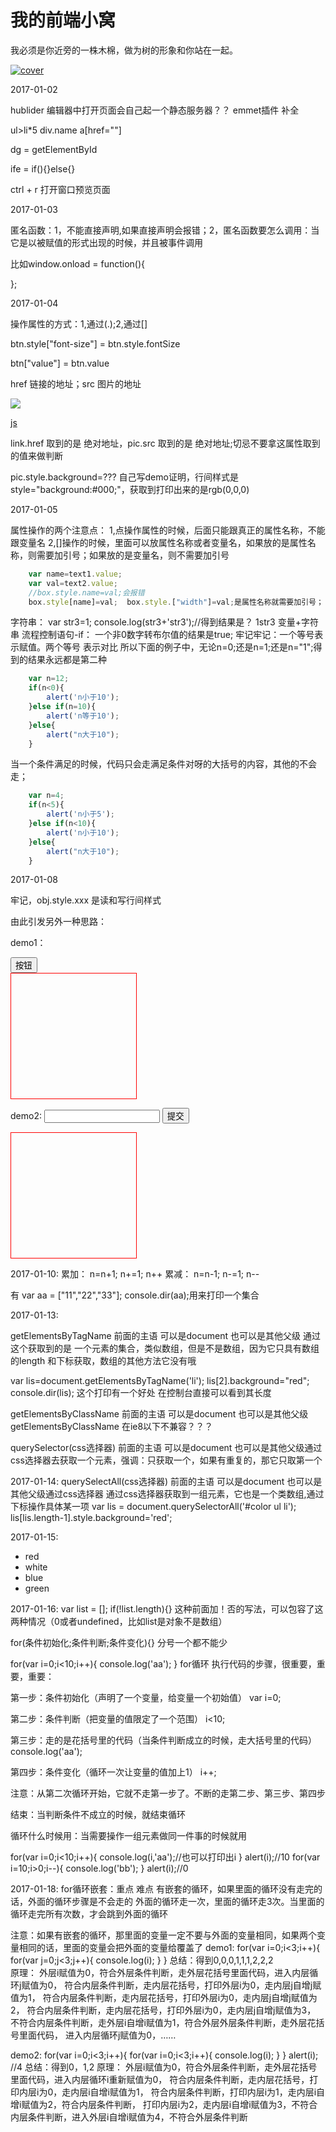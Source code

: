 # 我的前端小窝

我必须是你近旁的一株木棉，做为树的形象和你站在一起。

[![cover](images/cover3.jpg)](images/cover3.jpg)

2017-01-02

hublider 编辑器中打开页面会自己起一个静态服务器？？  emmet插件 补全

ul>li*5  div.name  a[href=""]

dg = getElementById

ife = if(){}else{}

ctrl + r 打开窗口预览页面

2017-01-03

匿名函数：1，不能直接声明,如果直接声明会报错；2，匿名函数要怎么调用：当它是以被赋值的形式出现的时候，并且被事件调用

比如window.onload = function(){
	
};

2017-01-04

操作属性的方式：1,通过(.);2,通过[]

btn.style["font-size"]  =  btn.style.fontSize

btn["value"] = btn.value

href 链接的地址；src 图片的地址

<img id="pic" src="2.jpg">

<a href="1.html" id="link">js</a>

link.href 取到的是 绝对地址，pic.src 取到的是 绝对地址;切忌不要拿这属性取到的值来做判断

pic.style.background=???  自己写demo证明，行间样式是 style="background:#000;"，获取到打印出来的是rgb(0,0,0)

2017-01-05

属性操作的两个注意点：
1,点操作属性的时候，后面只能跟真正的属性名称，不能跟变量名
2,[]操作的时候，里面可以放属性名称或者变量名，如果放的是属性名称，则需要加引号；如果放的是变量名，则不需要加引号
```javascript
	var name=text1.value;
	var val=text2.value;
	//box.style.name=val;会报错
	box.style[name]=val;  box.style.["width"]=val;是属性名称就需要加引号；

```
字符串：
var str3=1;
console.log(str3+'str3');//得到结果是？ 1str3 变量+字符串
流程控制语句-if：
一个非0数字转布尔值的结果是true;
牢记牢记：一个等号表示赋值。两个等号 表示对比
所以下面的例子中，无论n=0;还是n=1;还是n="1";得到的结果永远都是第二种
```javascript
	var n=12;
	if(n<0){
		alert('n小于10');
	}else if(n=10){
		alert('n等于10');
	}else{
		alert("n大于10");
	}
```
当一个条件满足的时候，代码只会走满足条件对呀的大括号的内容，其他的不会走；
```javascript
	var n=4;
	if(n<5){
		alert('n小于5');
	}else if(n<10){
		alert('n小于10');
	}else{
		alert("n大于10");
	}
```
2017-01-08

牢记，obj.style.xxx  是读和写行间样式

由此引发另外一种思路：

demo1：
<style>
#box{
	width:100px;
	height:100px;
	border:1px solid red;
}
</style>
<script>
window.onload=function(){
	var btn=document.getElementById('btn');
	var box=document.getElementById('box');
	//因为一开始box的display:block 不是行间样式，通过style拿不到
	var on="block";
	btn.onclick=function(){
		if(on=="block"){
			box.style.display="none";
			on="none";//影响第二次点击
		}else{
			box.style.display="block";
			on="block";//影响第三次点击
		}
	}
}
</script>
<input type="button" id="btn" value="按钮">
<div id="box"></div>

demo2:
	<style>
	#box{
		width:200px;
		height:200px;
		border:1px solid red;
	}
	</style>
	<script>
	window.onload=function(){
		var text=document.getElementById('text');
		var btn=document.getElementById('btn');
		var box=document.getElementById('box');
		//因为一开始box的display:block 不是行间样式，通过style拿不到
		btn.onclick=function(){
			var val=text.value;
			var newTxt='<p>'+val+'</p>';//最好用变量存一下，或者（）起来，不然+之间拼接运算符优先级
			//console.log(box.innerHTML);
			//box.innerHTML=box.innerHTML+newTxt;//插入的新内容在最后面
			box.innerHTML=newTxt+box.innerHTML;//插入的新内容在最前面
		}
	}
	</script>
	<input type="text" id="text" value="">
	<input type="button" id="btn" value="提交">
	<div id="box"></div>

2017-01-10:
累加：
n=n+1;  n+=1;  n++
累减：
n=n-1;  n-=1;  n--

有 var aa = ["11","22","33"];
console.dir(aa);用来打印一个集合

2017-01-13:

getElementsByTagName  前面的主语  可以是document  也可以是其他父级
通过这个获取到的是 一个元素的集合，类似数组，但是不是数组，因为它只具有数组的length
和下标获取，数组的其他方法它没有哦

var lis=document.getElementsByTagName('li');
lis[2].background="red";
console.dir(lis); 这个打印有一个好处  在控制台直接可以看到其长度

getElementsByClassName 前面的主语  可以是document  也可以是其他父级
getElementsByClassName 在ie8以下不兼容？？？

querySelector(css选择器)  前面的主语  可以是document  也可以是其他父级通过css选择器去获取一个元素，强调：只获取一个，如果有重复的，那它只取第一个

2017-01-14:
querySelectAll(css选择器)   前面的主语  可以是document  也可以是其他父级通过css选择器 
通过css选择器获取到一组元素，它也是一个类数组,通过下标操作具体某一项
var lis = document.querySelectorAll('#color ul li');
lis[lis.length-1].style.background='red';

2017-01-15:
<script>
window.onload=function(){
	var lis1=document.getElementsByTagName('li');
	var lis2=document.querySelectorAll('li');
	/*这两个相同点：都是获取到一组元素，都是类数组，都可以通过下标操作*/
	/*这两个不同点：getElementsByTagName 是动态获取元素，元素增、删后会跟随变化，而querySelectorAll只获取第一次的一组元素，是静态获取*/

	var elea=document.createElement("li");
	document.getElementById('ul').appendChild(elea);
	
	console.dir(lis1);
	console.dir(lis2);

	//让所有li背景变成红色 
	//lis1.style.background="red";这样会报错，原因：你有一个筐子装满了5个苹果，你想吃一个苹果，必须要一个一个拿，不可能抱着筐子吃苹果，连着筐子都吃了吧！
	lis1[0].style.background="red";
	lis1[1].style.background="red";
	lis1[2].style.background="red";
	lis1[3].style.background="red";
}
</script>
<ul id="ul">
	<li>red</li>
	<li>white</li>
	<li>blue</li>
	<li>green</li>
</ul>

2017-01-16:
var list = [];
if(!list.length){} 这种前面加！否的写法，可以包容了这两种情况（0或者undefined，比如list是对象不是数组）

for(条件初始化;条件判断;条件变化){}  分号一个都不能少

for(var i=0;i<10;i++){
	console.log('aa');
}
for循环 执行代码的步骤，很重要，重要，重要：

第一步：条件初始化（声明了一个变量，给变量一个初始值）
var i=0;

第二步：条件判断（把变量的值限定了一个范围）
i<10;

第三步：走的是花括号里的代码（当条件判断成立的时候，走大括号里的代码）
console.log('aa');

第四步：条件变化（循环一次让变量的值加上1）
i++;

注意：从第二次循环开始，它就不走第一步了。不断的走第二步、第三步、第四步

结束：当判断条件不成立的时候，就结束循环

循环什么时候用：当需要操作一组元素做同一件事的时候就用

for(var i=0;i<10;i++){
	console.log(i,'aa');//也可以打印出i
}
alert(i);//10
for(var i=10;i>0;i--){
	console.log('bb');
}
alert(i);//0

2017-01-18:
for循环嵌套：重点 难点
有嵌套的循环，如果里面的循环没有走完的话，外面的循环步骤是不会走的
外面的循环走一次，里面的循环走3次。当里面的循环走完所有次数，才会跳到外面的循环

注意：如果有嵌套的循环，那里面的变量一定不要与外面的变量相同，如果两个变量相同的话，里面的变量会把外面的变量给覆盖了
demo1:
for(var i=0;i<3;i++){
	for(var j=0;j<3;j++){
		console.log(i);
	}
}
总结：得到0,0,0,1,1,1,2,2,2  
原理：
外层i赋值为0，符合外层条件判断，走外层花括号里面代码，进入内层循环j赋值为0，
符合内层条件判断，走内层花括号，打印外层i为0，走内层j自增j赋值为1，
符合内层条件判断，走内层花括号，打印外层i为0，走内层j自增j赋值为2，
符合内层条件判断，走内层花括号，打印外层i为0，走内层j自增j赋值为3，
不符合内层条件判断，走外层i自增i赋值为1，符合外层外层条件判断，走外层花括号里面代码，
进入内层循环j赋值为0，……

demo2:
for(var i=0;i<3;i++){
	for(var i=0;i<3;i++){
		console.log(i);
	}
}
alert(i);  //4
总结：得到0，1,2
原理：
外层i赋值为0，符合外层条件判断，走外层花括号里面代码，进入内层循环i重新赋值为0，
符合内层条件判断，走内层花括号，打印内层i为0，走内层i自增i赋值为1，
符合内层条件判断，打印内层i为1，走内层i自增i赋值为2，符合内层条件判断，
打印内层i为2，走内层i自增i赋值为3，不符合内层条件判断，进入外层i自增i赋值为4，不符合外层条件判断











